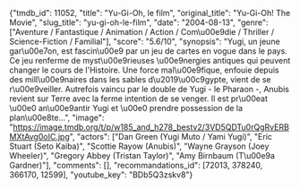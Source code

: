 {"tmdb_id": 11052, "title": "Yu-Gi-Oh, le film", "original_title": "Yu-Gi-Oh! The Movie", "slug_title": "yu-gi-oh-le-film", "date": "2004-08-13", "genre": ["Aventure / Fantastique / Animation / Action / Com\u00e9die / Thriller / Science-Fiction / Familial"], "score": "5.6/10", "synopsis": "Yugi, un jeune gar\u00e7on, est fascin\u00e9 par un jeu de cartes en vogue dans le pays. Ce jeu renferme de myst\u00e9rieuses \u00e9nergies antiques qui peuvent changer le cours de l'Histoire.  Une force mal\u00e9fique, enfouie depuis des mill\u00e9naires dans les sables d\u2019\u00c9gypte, vient de se r\u00e9veiller. Autrefois vaincu par le double de Yugi - le Pharaon -, Anubis revient sur Terre avec la ferme intention de se venger. Il est pr\u00eat \u00e0 an\u00e9antir Yugi et \u00e0 prendre possession de la plan\u00e8te...", "image": "https://image.tmdb.org/t/p/w185_and_h278_bestv2/3VD5QDTu0rQgRvERBMXtAvg0oIC.jpg", "actors": ["Dan Green (Yugi Muto / Yami Yugi)", "Eric Stuart (Seto Kaiba)", "Scottie Rayow (Anubis)", "Wayne Grayson (Joey Wheeler)", "Gregory Abbey (Tristan Taylor)", "Amy Birnbaum (T\u00e9a Gardner)"], "comments": [], "recommandations_id": [72013, 378240, 366170, 12599], "youtube_key": "BDb5Q3zskv8"}